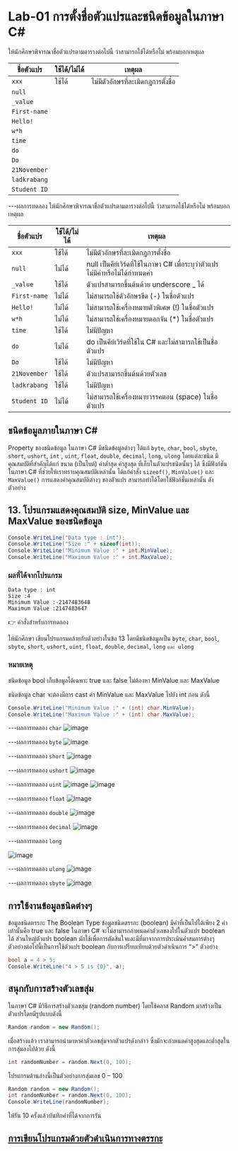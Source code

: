 # Lab-01 การตั้งชื่อตัวแปรและชนิดข้อมูลในภาษา C\#


 ให้นักศึกษาพิจารณาชื่อตัวแปรตามตารางต่อไปนี้ ว่าสามารถใช้ได้หรือไม่ พร้อมบอกเหตุผล

| ชื่อตัวแปร | ใช้ได้/ไม่ได้ | เหตุผล|
|--|--|--|
| `xxx`     | ใช้ได้ | ไม่มีตัวอักษรที่ละเมิดกฎการตั้งชื่อ |
| `null` | | |
| `_value` | | |
| `First-name`| | |
| `Hello!` | | |
| `w*h` | | |
| `time` | | |
| `do` | | |
| `Do` | | |
| `21November`| | |
| `ladkrabang`| | |
| `Student ID`| | |


---ผลการทดลอง
ให้นักศึกษาพิจารณาชื่อตัวแปรตามตารางต่อไปนี้ ว่าสามารถใช้ได้หรือไม่ พร้อมบอกเหตุผล

| ชื่อตัวแปร | ใช้ได้/ไม่ได้ | เหตุผล|
|--|--|--|
| `xxx`     | ใช้ได้ | ไม่มีตัวอักษรที่ละเมิดกฎการตั้งชื่อ |
| `null` |	ไม่ได้ | null เป็นคีย์เวิร์ดที่ใช้ในภาษา C# เพื่อระบุว่าตัวแปรไม่มีค่าหรือไม่ได้กำหนดค่า |
| `_value` | ใช้ได้ | ตัวแปรสามารถขึ้นต้นด้วย underscore _ ได้ |
| `First-name`|	ไม่ได้ | ไม่สามารถใช้ตัวอักษรขีด (-) ในชื่อตัวแปร |
| `Hello!` |ไม่ได้ | ไม่สามารถใช้เครื่องหมายตัวพิเศษ (!) ในชื่อตัวแปร |
| `w*h` |	ไม่ได้ | ไม่สามารถใช้เครื่องหมายดอกจัน (*) ในชื่อตัวแปร |
| `time` |ใช้ได้ | ไม่มีปัญหา |
| `do` |	ไม่ได้ |	do เป็นคีย์เวิร์ดที่ใช้ใน C# และไม่สามารถใช้เป็นชื่อตัวแปร |
| `Do` | ใช้ได้|	ไม่มีปัญหา |
| `21November`| ใช้ได้| ตัวแปรสามารถขึ้นต้นด้วยตัวเลข |
| `ladkrabang`| ใช้ได้ | ไม่มีปัญหา |
| `Student ID`|	ไม่ได้ | ไม่สามารถใช้เครื่องหมายวรรคตอน (space) ในชื่อตัวแปร |

## ชนิดข้อมูลภายในภาษา C\#

Property ของชนิดข้อมูล ในภาษา C# มีชนิดข้อมูลต่างๆ ได้แก่ `byte`, `char`, `bool`, `sbyte`, `short`, `ushort`, `int` , `uint`, `float`, `double`, `decimal`, `long`, `ulong` โดยแต่ละชนิด มีคุณสมบัติที่สำคัญได้แก่ ขนาด (เป็นไบต์) ค่าต่ำสุด ค่าสูงสุด ที่เก็บในตัวแปรชนิดนั้นๆ ได้ ซึ่งมีฟังก์ชันในภาษา C# ที่ช่วยให้เราทราบคุณสมบัติเหล่านั้น ได้แก่คำสั่ง `sizeof()`, `MinValue()` และ `MaxValue()` การแสดงค่าคุณสมบัติต่างๆ ของตัวแปร สามารถทำได้โดยใช้ฟังก์ชั่นเหล่านั้น ดังตัวอย่าง

## 13. โปรแกรมแสดงคุณสมบัติ size, MinValue และ MaxValue ของชนิดข้อมูล

```csharp
Console.WriteLine("Data type : int");
Console.WriteLine("Size :" + sizeof(int));
Console.WriteLine("Minimum Value :" + int.MinValue);
Console.WriteLine("Maximum Value :" + int.MaxValue);
```

### ผลที่ได้จากโปรแกรม

```text
Data type : int
Size :4
Minimum Value :-2147483648
Maximum Value :2147483647
```

👉 คำสั่งสำหรับการทดลอง  

ให้นักศึกษา เขียนโปรแกรมคล้ายกับตัวอย่างในข้อ 13 โดยมีชนิดข้อมูลเป็น `byte`, `char`, `bool`, `sbyte`, `short`, `ushort`, `uint`, `float`, `double`, `decimal`, `long` `และ ulong`  

### หมายเหตุ

ชนิดข้อมูล bool เก็บข้อมูลได้เฉพาะ true และ false ไม่ต้องหา MinValue และ MaxValue

ชนิดข้อมูล char จะต้องมีการ cast ค่า MinValue และ MaxValue ไปยัง int ก่อน ดังนี้

```csharp
Console.WriteLine("Minimum Value :" + (int) char.MinValue);
Console.WriteLine("Maximum Value :" + (int) char.MaxValue);
```
---ผลการทดลอง `char`
![image](https://github.com/Phetteepop/03376836-OOP-2566-Lab-01/assets/144197367/38abe3f0-5d27-4bb5-934c-0d3fb48df70a)

---ผลการทดลอง `byte`
![image](https://github.com/Phetteepop/03376836-OOP-2566-Lab-01/assets/144197367/e86ee506-f621-4eeb-8ac3-0c8afeeffacd)

---ผลการทดลอง `short`
 ![image](https://github.com/Phetteepop/03376836-OOP-2566-Lab-01/assets/144197367/4b978bc6-ea52-4d83-ac6d-468d02cc3794)

---ผลการทดลอง `ushort`
 ![image](https://github.com/Phetteepop/03376836-OOP-2566-Lab-01/assets/144197367/c7052908-5660-48f7-83e3-5b56162c9b3c)

---ผลการทดลอง `uint`
 ![image](https://github.com/Phetteepop/03376836-OOP-2566-Lab-01/assets/144197367/e7bdf4fe-0c8c-4198-a9c5-212a57fe73b1)
![image](https://github.com/Phetteepop/03376836-OOP-2566-Lab-01/assets/144197367/739922c0-7e66-4e82-9bad-cd1ce28a0642)


---ผลการทดลอง `float`
![image](https://github.com/Phetteepop/03376836-OOP-2566-Lab-01/assets/144197367/67b8ab4d-90ac-4baf-bb9e-95453df45326)

---ผลการทดลอง `double`
 ![image](https://github.com/Phetteepop/03376836-OOP-2566-Lab-01/assets/144197367/61c71f20-9f45-44b2-a065-8b1fada46aa0)

---ผลการทดลอง `decimal`
 ![image](https://github.com/Phetteepop/03376836-OOP-2566-Lab-01/assets/144197367/dc1182ae-43d1-432d-af98-728779bee49c)

---ผลการทดลอง `long`

![image](https://github.com/Phetteepop/03376836-OOP-2566-Lab-01/assets/144197367/4e0c842f-b2a0-44ff-b196-928dd5584d17)

---ผลการทดลอง `ulong`
![image](https://github.com/Phetteepop/03376836-OOP-2566-Lab-01/assets/144197367/77e932ef-3e8a-4c34-a517-286ccc432ad8)

---ผลการทดลอง `sbyte`
![image](https://github.com/Phetteepop/03376836-OOP-2566-Lab-01/assets/144197367/6d2cf1b5-e285-4766-8869-fbaa6c3a7b10)


## การใช้งานข้อมูลชนิดต่างๆ

ข้อมูลชนิดตรรกะ The Boolean Type
ข้อมูลชนิดตรรกะ (boolean) มีค่าที่เป็นไปได้เพียง 2 ค่าเท่านั้นคือ true และ false ในภาษา C# จะไม่สามารถกำหนดค่าตัวเลขลงไปในตัวแปร boolean ได้ ส่วนใหญ่ตัวแปร boolean มักใช้เพื่อการตัดสินใจและมีที่มาจากการประเมินค่าสมการต่างๆ ตัวอย่างต่อไปนี้เป็นการใช้ตัวแปร boolean กับการเปรียบเทียบด้วยตัวดำเนินการ “>”
ตัวอย่าง

```csharp
bool a = 4 > 5;
Console.WriteLine("4 > 5 is {0}", a);
```

## สนุกกับการสร้างตัวเลขสุ่ม

ในภาษา C# มีวิธีการสร้างตัวเลขสุ่ม (random number) โดยใช้คลาส Random มาสร้างเป็นตัวแปรโดยมีรูปแบบดังนี้

```csharp
Random random = new Random();
```

เมื่อสร้างแล้ว เราสามารถนำมาหาค่าตัวเลขสุ่มจากตัวแปรดังกล่าว ซึ่งมักจะกำหนดค่าสูงสุดและต่ำสุดในการสุ่มลงไปด้วย ดังนี้

```csharp
int randomNumber = random.Next(0, 100);
```

โปรแกรมด้านล่างนี้เป็นตัวอย่างการสุ่มเลข 0 – 100

```csharp
Random random = new Random();
int randomNumber = random.Next(0, 100);
Console.WriteLine(randomNumber);
```
 
ให้รัน 10 ครั้งแล้วบันทึกค่าที่ได้จากการรัน

## [การเขียนโปรแกรมด้วยตัวดำเนินการทางตรรกะ](./Lab-01-part-14.md)
